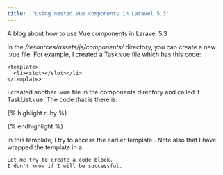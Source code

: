 ```yaml
---
title:  "Using nested Vue components in Laravel 5.3"
---
```


A blog about how to use Vue components in Laravel 5.3

In the */resources/assets/js/components/* directory, you can create a new .vue file. For example, I created a Task.vue file which has this code:

    <template>
      <li><slot></slot></li>
    </template>


I created another .vue file in the components directory and called it TaskList.vue. The code that is there is:

{% highlight ruby %}
<template>
    <div><task v-for="task in tasks">{{ task.task }}</task></div>
</template>

<script>
    export default {
        data(){
            return {
                tasks: [
                  { task: 'Go to the barber', complete: true } ,
                  { task: 'Paint the Garage', complete: false } ,
                  { task: 'Vegetables', complete: true } ,
                  { task: 'Go to the barber', complete: false }

                ]

                };

            }
    }

</script>
{% endhighlight %}

In this template, I try to access the earlier template <task>. Note also that I have wrapped the <task></task> template in a <div></div>

    Let me try to create a code block.
    I don't know if I will be successful.
